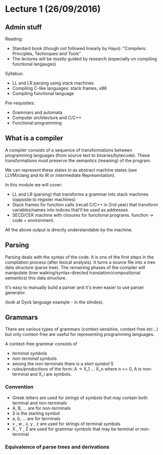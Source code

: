 # Lecture 1 (26/09/2016)

## Admin stuff

Reading:
- Standard book (though not followed linearly by Hayo): "Compilers: Principles, Techniques and Tools"
- The lectures will be mostly guided by research (especially on compiling functional langauges)

Syllabus:
- LL and LR parsing using stack machines
- Compiling C-like languages: stack frames, x86
- Compiling functional language

Pre-requisites:
- Grammars and automata
- Computer architecture and C/C++
- Functional programming

## What is a compiler

A compiler consists of a sequence of transformations between programming languages (from source text to binaries/bytecode).
These transformations must preserve the semantics (meaning) of the program.

We can represent these states in as abstract machine states (see LLVM/clang and its IR or Intermediate Representation).

In this module we will cover:
- LL and LR (parsing) that transforms a grammar into stack machines (opposite to register machines)
- Stack frames for function calls (recall C/C++ in 2nd year) that transform variables/names into indices that'll
be used as addresses
- SECD/CEK machine with closures for functional programs. function -> code + environment.

All the above output is directly understandable by the machine.

## Parsing

Parsing deals with the syntax of the code. It is one of the first steps in the compilation process (after lexical
analysis).
It turns a source file into a tree data structure (parse tree). The remaining phases of the compiler will
manipulate (tree walking/syntax-directed translation/compositional semantics) this data structure.

It's easy to manually build a parser and it's even easier to use parser generator.

(look at Dyck language example - in the slindes).

## Grammars

There are various types of grammars (context-sensitive, context-free etc...) but only context-free are useful
for representing programming languages.

A context-free grammar consists of
- *terminal* symbols
- *non-terminal* symbols
- among the non-terminals there is a *start symbol* S
- *rules/productions* of the form: A -> X_1 ... X_n where n >= 0, A is non-terminal and X_i are symbols.

### Convention

- Greek letters are used for strings of symbols that may contain both terminal and non-terminals
- A, B, ... are for non-terminals
- S is the starting symbol
- a, b, ... are for terminals
- v , w , x, y , z are used for strings of terminal symbols
- X , Y , Z are used for grammar symbols that may be terminal or non-terminal

### Equivalence of parse trees and derivations